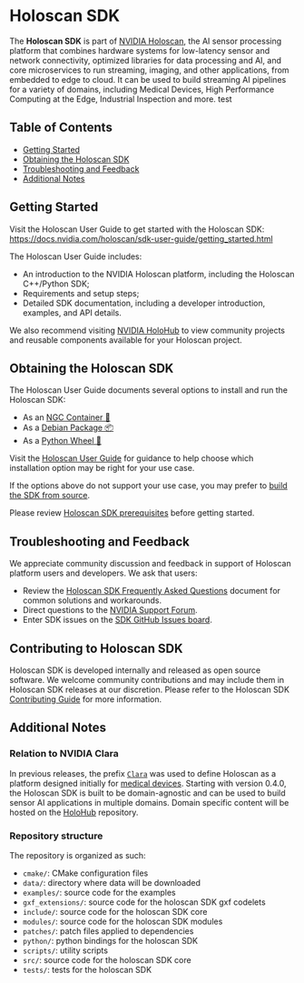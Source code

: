 # Holoscan SDK

The **Holoscan SDK** is part of [NVIDIA Holoscan](https://developer.nvidia.com/holoscan-sdk), the AI sensor processing platform that combines hardware systems for low-latency sensor and network connectivity, optimized libraries for data processing and AI, and core microservices to run streaming, imaging, and other applications, from embedded to edge to cloud. It can be used to build streaming AI pipelines for a variety of domains, including Medical Devices, High Performance Computing at the Edge, Industrial Inspection and more.
test

## Table of Contents

- [Getting Started](#getting-started)
- [Obtaining the Holoscan SDK](#obtaining-the-holoscan-sdk)
- [Troubleshooting and Feedback](#troubleshooting-and-feedback)
- [Additional Notes](#additional-notes)

## Getting Started

Visit the Holoscan User Guide to get started with the Holoscan SDK: <https://docs.nvidia.com/holoscan/sdk-user-guide/getting_started.html>

The Holoscan User Guide includes:
- An introduction to the NVIDIA Holoscan platform, including the Holoscan C++/Python SDK;
- Requirements and setup steps;
- Detailed SDK documentation, including a developer introduction, examples, and API details.

We also recommend visiting [NVIDIA HoloHub](https://github.com/nvidia-holoscan/holohub) to view
community projects and reusable components available for your Holoscan project.

## Obtaining the Holoscan SDK

The Holoscan User Guide documents several options to install and run the Holoscan SDK:

- As an [NGC Container 🐋](https://docs.nvidia.com/holoscan/sdk-user-guide/sdk_installation.html#sd-tab-item-2)
- As a [Debian Package 📦️](https://docs.nvidia.com/holoscan/sdk-user-guide/sdk_installation.html#sd-tab-item-3)
- As a [Python Wheel 🐍](https://docs.nvidia.com/holoscan/sdk-user-guide/sdk_installation.html#sd-tab-item-4)

Visit the [Holoscan User Guide](https://docs.nvidia.com/holoscan/sdk-user-guide/sdk_installation.html#not-sure-what-to-choose) for
guidance to help choose which installation option may be right for your use case.

If the options above do not support your use case, you may prefer to [build the SDK from source](./DEVELOP.md).

Please review [Holoscan SDK prerequisites](https://docs.nvidia.com/holoscan/sdk-user-guide/sdk_installation.html#prerequisites)
before getting started.

## Troubleshooting and Feedback

We appreciate community discussion and feedback in support of Holoscan platform users and developers. We ask that users:
- Review the [Holoscan SDK Frequently Asked Questions](FAQ.md) document for common solutions and workarounds.
- Direct questions to the [NVIDIA Support Forum](https://forums.developer.nvidia.com/c/healthcare/holoscan-sdk/320/all).
- Enter SDK issues on the [SDK GitHub Issues board](https://github.com/nvidia-holoscan/holoscan-sdk/issues).

## Contributing to Holoscan SDK

Holoscan SDK is developed internally and released as open source software. We welcome community contributions
and may include them in Holoscan SDK releases at our discretion. Please refer to the Holoscan SDK
[Contributing Guide](/CONTRIBUTING.md) for more information.

## Additional Notes

### Relation to NVIDIA Clara

In previous releases, the prefix [`Clara`](https://developer.nvidia.com/industries/healthcare) was used to define Holoscan as a platform designed initially for [medical devices](https://www.nvidia.com/en-us/clara/developer-kits/). Starting with version 0.4.0, the Holoscan SDK is built to be domain-agnostic and can be used to build sensor AI applications in multiple domains. Domain specific content will be hosted on the [HoloHub](https://github.com/nvidia-holoscan/holohub) repository.

### Repository structure

The repository is organized as such:

- `cmake/`: CMake configuration files
- `data/`: directory where data will be downloaded
- `examples/`: source code for the examples
- `gxf_extensions/`: source code for the holoscan SDK gxf codelets
- `include/`: source code for the holoscan SDK core
- `modules/`: source code for the holoscan SDK modules
- `patches/`: patch files applied to dependencies
- `python/`: python bindings for the holoscan SDK
- `scripts/`: utility scripts
- `src/`: source code for the holoscan SDK core
- `tests/`: tests for the holoscan SDK
